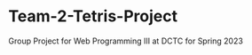 # Team-2-Tetris-Project
Group Project for Web Programming III at DCTC for Spring 2023

<a href="tetris-client/public/Index.html"></a>